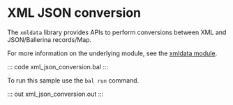 # XML JSON conversion

The `xmldata` library provides APIs to perform conversions between XML and JSON/Ballerina records/Map<anydata>.

For more information on the underlying module, see the [xmldata module](https://docs.central.ballerina.io/ballerina/xmldata/latest/).

::: code xml_json_conversion.bal :::

To run this sample use the `bal run` command.

::: out xml_json_conversion.out :::